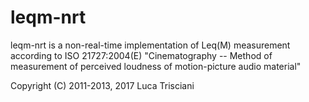 # leqm-nrt

leqm-nrt is a  non-real-time implementation 
of Leq(M) measurement according to ISO 21727:2004(E)
"Cinematography -- Method of measurement of perceived
loudness of motion-picture audio material"


Copyright (C) 2011-2013, 2017 Luca Trisciani
